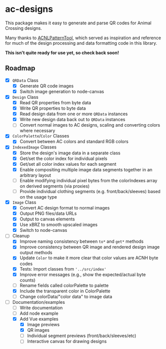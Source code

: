 # ac-designs

This package makes it easy to generate and parse QR codes for Animal Crossing designs.

Many thanks to [ACNLPatternTool](https://github.com/Thulinma/ACNLPatternTool), which served as inspiration and reference for much of the design processing and data formatting code in this library.

**This isn't quite ready for use yet, so check back soon!**

## Roadmap

- [X] `QRData` Class
  - [X] Generate QR code images
  - [X] Switch image generation to node-canvas

- [X] `Design` Class
  - [X] Read QR properties from byte data
  - [X] Write QR properties to byte data
  - [X] Read design data from one or more `QRData` instances
  - [X] Write new design data back out to `QRData` instances
  - [ ] Convert normal images to AC designs, scaling and converting colors where necessary

- [X] `ColorPalette`/`Color` Classes
  - [X] Convert between AC colors and standard RGB colors

- [X] `IndexedImage` Classes
  - [X] Store the design's image data in a separate class
  - [X] Get/set the color index for individual pixels
  - [X] Get/set all color index values for each segment
  - [X] Enable compositing multiple image data segments together in an arbitrary layout
  - [ ] Enable modifying individual pixel bytes from the colorIndexes array on derived segments (via proxies)
  - [ ] Provide individual clothing segments (e.g. front/back/sleeves) based on the usage type

- [X] `Image` Class
  - [X] Convert AC design format to normal images
  - [X] Output PNG files/data URLs
  - [X] Output to canvas elements
  - [X] Use xBRZ to smooth upscaled images
  - [X] Switch to node-canvas

- [ ] Cleanup
  - [X] Improve naming consistency between `to*` and `get*` methods
  - [X] Improve consistency between QR image and rendered design image output methods
  - [X] Update `Color` to make it more clear that color values are ACNH byte codes
  - [X] Tests: Import classes from `'../src/index'`
  - [X] Improve error messages (e.g., show the expected/actual byte counts)
  - [ ] Rename fields called colorPalette to palette
  - [X] Include the transparent color in ColorPalette
  - [ ] Change colorData/"color data" to image data

- [ ] Documentation/examples
  - [ ] Write documentation
  - [ ] Add node example
  - [X] Add Vue examples
    - [X] Image previews
    - [X] QR images
    - [ ] Individual segment previews (front/back/sleeves/etc)
    - [ ] Interactive canvas for drawing designs
